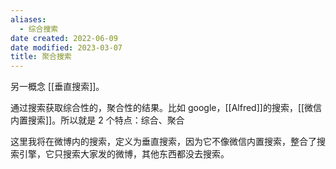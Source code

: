 ```yaml
---
aliases:
  - 综合搜索
date created: 2022-06-09
date modified: 2023-03-07
title: 聚合搜索
---
```


另一概念 [[垂直搜索]]。

通过搜索获取综合性的，聚合性的结果。比如 google，[[Alfred]]的搜索，[[微信内置搜索]]。所以就是 2 个特点：综合、聚合

这里我将在微博内的搜索，定义为垂直搜索，因为它不像微信内置搜索，整合了搜索引擎，它只搜索大家发的微博，其他东西都没去搜索。
